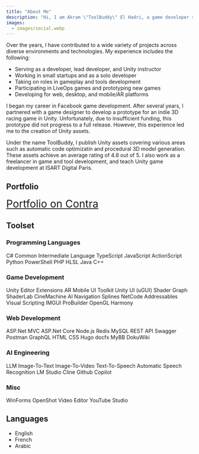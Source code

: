 ```yaml
---
title: "About Me"
description: "Hi, I am Akram \"ToolBuddy\" El Hadri, a game developer since 2010. I create Unity assets, teach Unity, and work as a freelance developer."
images:
  - images/social.webp
---
```

Over the years, I have contributed to a wide variety of projects across diverse environments and technologies. My experience includes the following:

* Serving as a developer, lead developer, and Unity instructor
* Working in small startups and as a solo developer
* Taking on roles in gameplay and tools development
* Participating in LiveOps games and prototyping new games
* Developing for web, desktop, and mobile/AR platforms

I began my career in Facebook game development. After several years, I partnered with a game designer to develop a prototype for an indie 3D racing game in Unity. Unfortunately, due to insufficient funding, this prototype did not progress to a full release. However, this experience led me to the creation of Unity assets.

Under the name ToolBuddy, I publish Unity assets covering various areas such as automatic code optimizatin and procedural 3D model generation. These assets achieve an average rating of 4.8 out of 5. I also work as a freelancer in game and tool development, and teach Unity game development at ISART Digital Paris.



## Portfolio

<div style="text-align: left;">
  <a class="button" href="https://contra.com/toolbuddy_akram_el_hadri/work" rel="noopener" title="Portfolio on Contra" style="font-size: 28px;">
    <span class="button-inner">
      Portfolio on Contra      
    </span>
  </a>
</div>

## Toolset

<div class="toolset-category">
  <h3>Programming Languages</h3>
  <div class="toolset-chips">
    <span class="chip">C#</span>
    <span class="chip">Common Intermediate Language</span>
    <span class="chip">TypeScript</span>
    <span class="chip">JavaScript</span>
    <span class="chip">ActionScript</span>
    <span class="chip">Python</span>
    <span class="chip">PowerShell</span>
    <span class="chip">PHP</span>
    <span class="chip">HLSL</span>
    <span class="chip">Java</span>
    <span class="chip">C++</span>
  </div>
</div>

<div class="toolset-category">
  <h3>Game Development</h3>
  <div class="toolset-chips">
    <span class="chip">Unity</span>
    <span class="chip">Editor Extensions</span>
    <span class="chip">AR</span>
    <span class="chip">Mobile</span>
    <span class="chip">UI Toolkit</span>
    <span class="chip">Unity UI (uGUI)</span>
    <span class="chip">Shader Graph</span>
    <span class="chip">ShaderLab</span>
    <span class="chip">CineMachine</span>
    <span class="chip">AI Navigation</span>
    <span class="chip">Splines</span>
    <span class="chip">NetCode</span>
    <span class="chip">Addressables</span>
    <span class="chip">Visual Scripting</span>
    <span class="chip">IMGUI</span>
    <span class="chip">ProBuilder</span>
    <span class="chip">OpenGL</span>
    <span class="chip">Harmony</span>
  </div>
</div>

<div class="toolset-category">
  <h3>Web Development</h3>
  <div class="toolset-chips">
    <span class="chip">ASP.Net MVC</span>
    <span class="chip">ASP.Net Core</span>
    <span class="chip">Node.js</span>
    <span class="chip">Redis</span>
    <span class="chip">MySQL</span>
    <span class="chip">REST API</span>
    <span class="chip">Swagger</span>
    <span class="chip">Postman</span>
    <span class="chip">GraphQL</span>
    <span class="chip">HTML</span>
    <span class="chip">CSS</span>
    <span class="chip">Hugo</span>
    <span class="chip">docfx</span>
    <span class="chip">MyBB</span>
    <span class="chip">DokuWiki</span>
  </div>
</div>

<div class="toolset-category">
  <h3>AI Engineering</h3>
  <div class="toolset-chips">
    <span class="chip">LLM</span>
    <span class="chip">Image-To-Text</span>
    <span class="chip">Image-To-Video</span>
    <span class="chip">Text-To-Speech</span>
    <span class="chip">Automatic Speech Recognition</span>
    <span class="chip">LM Studio</span>
    <span class="chip">Cline</span>
    <span class="chip">Github Copilot</span>
  </div>
</div>

<div class="toolset-category">
  <h3>Misc</h3>
  <div class="toolset-chips">
    <span class="chip">WinForms</span>
    <span class="chip">OpenShot Video Editor</span>
    <span class="chip">YouTube Studio</span>
  </div>
</div>

## Languages

- English
- French
- Arabic